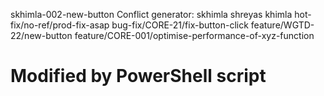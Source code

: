 skhimla-002-new-button
Conflict generator:
skhimla shreyas khimla  hot-fix/no-ref/prod-fix-asap bug-fix/CORE-21/fix-button-click feature/WGTD-22/new-button feature/CORE-001/optimise-performance-of-xyz-function
# Modified by PowerShell script
